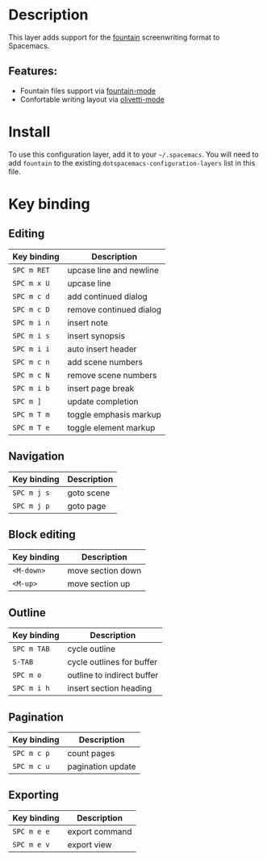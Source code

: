 # Description

This layer adds support for the [fountain](https://fountain.io/)
screenwriting format to Spacemacs.

## Features:

-   Fountain files support via
    [fountain-mode](https://github.com/rnkn/fountain-mode/)
-   Confortable writing layout via
    [olivetti-mode](https://github.com/rnkn/olivetti/)

# Install

To use this configuration layer, add it to your `~/.spacemacs`. You will
need to add `fountain` to the existing
`dotspacemacs-configuration-layers` list in this file.

# Key binding

## Editing

| Key binding | Description             |
|-------------|-------------------------|
| `SPC m RET` | upcase line and newline |
| `SPC m x U` | upcase line             |
| `SPC m c d` | add continued dialog    |
| `SPC m c D` | remove continued dialog |
| `SPC m i n` | insert note             |
| `SPC m i s` | insert synopsis         |
| `SPC m i i` | auto insert header      |
| `SPC m c n` | add scene numbers       |
| `SPC m c N` | remove scene numbers    |
| `SPC m i b` | insert page break       |
| `SPC m ]`   | update completion       |
| `SPC m T m` | toggle emphasis markup  |
| `SPC m T e` | toggle element markup   |

## Navigation

| Key binding | Description |
|-------------|-------------|
| `SPC m j s` | goto scene  |
| `SPC m j p` | goto page   |

## Block editing

| Key binding | Description       |
|-------------|-------------------|
| `<M-down>`  | move section down |
| `<M-up>`    | move section up   |

## Outline

| Key binding | Description                |
|-------------|----------------------------|
| `SPC m TAB` | cycle outline              |
| `S-TAB`     | cycle outlines for buffer  |
| `SPC m o`   | outline to indirect buffer |
| `SPC m i h` | insert section heading     |

## Pagination

| Key binding | Description       |
|-------------|-------------------|
| `SPC m c p` | count pages       |
| `SPC m c u` | pagination update |

## Exporting

| Key binding | Description    |
|-------------|----------------|
| `SPC m e e` | export command |
| `SPC m e v` | export view    |

